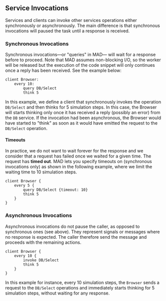 ## Service Invocations

Services and clients can invoke other services operations either synchronously or asynchronously. The main difference is
that synchronous invocations will paused the task until a response is received. 

### Synchronous Invocations
Synchronous invocations&mdash;or "queries" in MAD&mdash; will wait for a response before to proceed. Note that
MAD assumes non-blocking I/O, so the worker will be released but the execution of the code snippet will only continues
once a reply has been received. See the example below:

    client Browser:
        every 10:
            query DB/Select
            think 5
            
In this example, we define a client that synchronously invokes the operation `DB/Select` and then thinks for 5 simulation
steps. In this case, the Browser will starts thinking only once it has received a reply (possibly an error) from the `DB`
service. If the invocation had been asynchronous, the Browser would have started to "think" as soon as it would have emitted
the request to the `DB/Select` operation.

#### Timeouts

In practice, we do not want to wait forever for the response and we consider that a request has failed once we waited 
for a given time. The request has **timed out**. MAD lets you specify timeouts on (synchronous invocations only) as shown
in the following example, where we limit the waiting time to 10 simulation steps.

    client Browser {
        every 5 {
            query DB/Select {timeout: 10}
            think 5
        }
    }


### Asynchronous Invocations
Asynchronous invocations do not pause the caller, as opposed to synchronous ones (see above). They represent signals or 
messages where no response is expected. The caller therefore send the message and proceeds with the remaining actions.

    client Browser {
        every 10 {
            invoke DB/Select
            think 5
        }
    }

In this example for instance, every 10 simulation steps, the `Browser` sends a request to the `DB/Select` operations and 
immediately starts thinking for 5 simulation steps, without waiting for any response.
